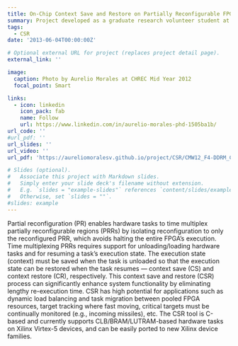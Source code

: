 ```yaml
---
title: On-Chip Context Save and Restore on Partially Reconfigurable FPGAs
summary: Project developed as a graduate research volunteer student at National Science Foundation (NSF) Center for High-Performance Reconfigurable Computing (CHREC), as part of the doctoral program at the University of Florida.
tags:
  - CSR
date: '2013-06-04T00:00:00Z'

# Optional external URL for project (replaces project detail page).
external_link: ''

image:
  caption: Photo by Aurelio Morales at CHREC Mid Year 2012
  focal_point: Smart

links:
  - icon: linkedin
    icon_pack: fab
    name: Follow
    url: https://www.linkedin.com/in/aurelio-morales-phd-1505ba1b/
url_code: ''
#url_pdf: ''
url_slides: ''
url_video: ''
url_pdf: 'https://aureliomoralesv.github.io/project/CSR/CMW12_F4-DDRM_CSR_BR_poster.pdf'

# Slides (optional).
#   Associate this project with Markdown slides.
#   Simply enter your slide deck's filename without extension.
#   E.g. `slides = "example-slides"` references `content/slides/example-slides.md`.
#   Otherwise, set `slides = ""`.
#slides: example
---
```

Partial reconfiguration (PR) enables hardware tasks to time multiplex partially reconfigurable regions (PRRs) by isolating reconfiguration to only the reconfigured PRR, which avoids halting the entire FPGA’s execution. Time multiplexing PRRs requires support for unloading/loading hardware tasks and for resuming a task’s execution state. The execution state (context) must be saved when the task is unloaded so that the execution state can be restored when the task resumes — context save (CS) and context restore (CR), respectively. This context save and restore (CSR) process can significantly enhance system functionality by eliminating lengthy re-execution time. CSR has high potential for applications such as dynamic load balancing and task migration between pooled FPGA resources, target tracking where fast moving, critical targets must be continually monitored (e.g., incoming missiles), etc. The CSR tool is C-based and currently supports CLB/BRAM/LUTRAM-based hardware tasks on Xilinx Virtex-5 devices, and can be easily ported to new Xilinx device families.

